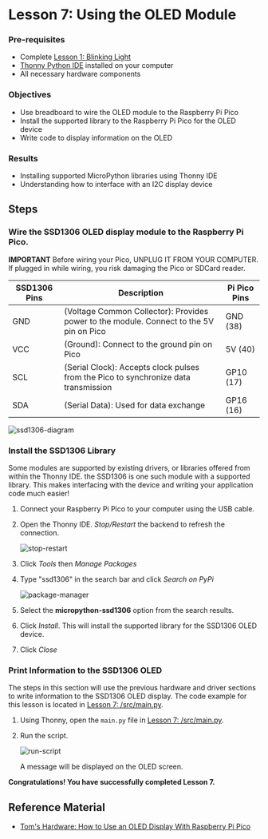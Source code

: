 # Lesson 7: Using the OLED Module

### Pre-requisites
* Complete [Lesson 1: Blinking Light](../lesson-1/README.md)
* [Thonny Python IDE](https://thonny.org/) installed on your computer
* All necessary hardware components

### Objectives
* Use breadboard to wire the OLED module to the Raspberry Pi Pico
* Install the supported library to the Raspberry Pi Pico for the OLED device
* Write code to display information on the OLED

### Results
* Installing supported MicroPython libraries using Thonny IDE
* Understanding how to interface with an I2C display device

## Steps

### Wire the SSD1306 OLED display module to the Raspberry Pi Pico.

**IMPORTANT** Before wiring your Pico, UNPLUG IT FROM YOUR COMPUTER. If plugged in while wiring, you risk damaging the Pico or SDCard reader.

SSD1306 Pins | Description | Pi Pico Pins
------------ | ----------- | ------------
GND          | (Voltage Common Collector): Provides power to the module. Connect to the 5V pin on Pico | GND (38)
VCC          | (Ground): Connect to the ground pin on Pico | 5V (40)
SCL          | (Serial Clock): Accepts clock pulses from the Pico to synchronize data transmission | GP10 (17)
SDA          | (Serial Data): Used for data exchange | GP16 (16)

![ssd1306-diagram](assets/images/ssd1306-diagram.png)

### Install the SSD1306 Library

Some modules are supported by existing drivers, or libraries offered from within the Thonny IDE. the SSD1306 is one such module with a supported library. This makes interfacing with the device and writing your application code much easier!

1. Connect your Raspberry Pi Pico to your computer using the USB cable.

1. Open the Thonny IDE. _Stop/Restart_ the backend to refresh the connection.

    ![stop-restart](assets/images/thonny-1.png)

1. Click _Tools_ then  _Manage Packages_

1. Type "ssd1306" in the search bar and click _Search on PyPi_

    ![package-manager](assets/images/package-manager.png)

1. Select the **micropython-ssd1306** option from the search results.

1. Click _Install_. This will install the supported library for the SSD1306 OLED device.

1. Click _Close_

### Print Information to the SSD1306 OLED

The steps in this section will use the previous hardware and driver sections to write information to the SSD1306 OLED display. The code example for this lesson is located in [Lesson 7: /src/main.py](https://github.com/StratoLab/telemetry/blob/main/raspberry-pi-pico/python/lesson-7/src/main.py).

1. Using Thonny, open the `main.py` file in [Lesson 7: /src/main.py](https://github.com/StratoLab/telemetry/blob/main/raspberry-pi-pico/python/lesson-7/src/main.py).

1. Run the script.

    ![run-script](assets/images/thonny-3.png)

    A message will be displayed on the OLED screen.


**Congratulations! You have successfully completed Lesson 7.**

## Reference Material
* [Tom's Hardware: How to Use an OLED Display With Raspberry Pi Pico](https://www.tomshardware.com/how-to/oled-display-raspberry-pi-pico)